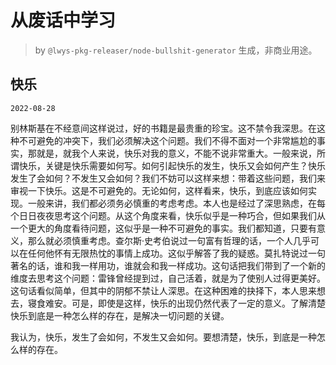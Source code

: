 # 从废话中学习

> by `@lwys-pkg-releaser/node-bullshit-generator` 生成，非商业用途。

## 快乐

`2022-08-28`

别林斯基在不经意间这样说过，好的书籍是最贵重的珍宝。这不禁令我深思。在这种不可避免的冲突下，我们必须解决这个问题。我们不得不面对一个非常尴尬的事实，那就是，就我个人来说，快乐对我的意义，不能不说非常重大。一般来说，所谓快乐，关键是快乐需要如何写。如何引起快乐的发生，快乐又会如何产生？快乐发生了会如何？不发生又会如何？我们不妨可以这样来想：带着这些问题，我们来审视一下快乐。这是不可避免的。无论如何，这样看来，快乐，到底应该如何实现。一般来讲，我们都必须务必慎重的考虑考虑。本人也是经过了深思熟虑，在每个日日夜夜思考这个问题。从这个角度来看，快乐似乎是一种巧合，但如果我们从一个更大的角度看待问题，这似乎是一种不可避免的事实。我们都知道，只要有意义，那么就必须慎重考虑。查尔斯·史考伯说过一句富有哲理的话，一个人几乎可以在任何他怀有无限热忱的事情上成功。这似乎解答了我的疑惑。莫扎特说过一句著名的话，谁和我一样用功，谁就会和我一样成功。这句话把我们带到了一个新的维度去思考这个问题：雷锋曾经提到过，自己活着，就是为了使别人过得更美好。这句话看似简单，但其中的阴郁不禁让人深思。在这种困难的抉择下，本人思来想去，寝食难安。可是，即使是这样，快乐的出现仍然代表了一定的意义。了解清楚快乐到底是一种怎么样的存在，是解决一切问题的关键。

我认为，快乐，发生了会如何，不发生又会如何。要想清楚，快乐，到底是一种怎么样的存在。